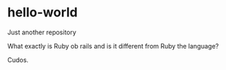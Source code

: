 # hello-world
Just another repository

What exactly is Ruby ob rails and is it different from Ruby the language?

Cudos.
